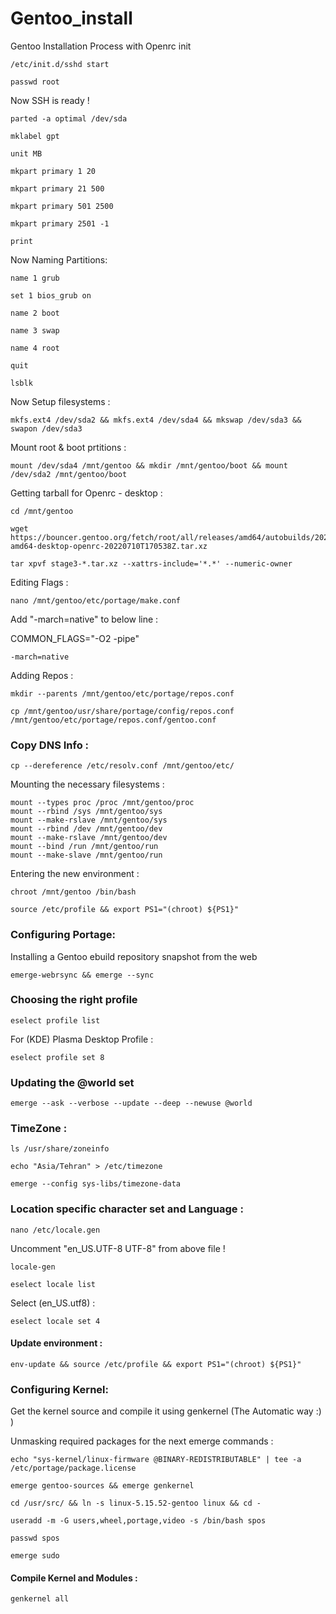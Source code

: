# Gentoo_install
Gentoo Installation Process with Openrc init

```
/etc/init.d/sshd start
```
```
passwd root
```

Now SSH is ready !

``` 
parted -a optimal /dev/sda
```
```
mklabel gpt
```
```
unit MB
```
```
mkpart primary 1 20
```
```
mkpart primary 21 500
```
```
mkpart primary 501 2500
```
```
mkpart primary 2501 -1
```
```
print
```

Now Naming Partitions:

```
name 1 grub
```
```
set 1 bios_grub on
```
```
name 2 boot
```
```
name 3 swap
```
```
name 4 root
```
```
quit
```

```
lsblk
```

Now Setup filesystems :

```
mkfs.ext4 /dev/sda2 && mkfs.ext4 /dev/sda4 && mkswap /dev/sda3 && swapon /dev/sda3
```

Mount root & boot prtitions :

```
mount /dev/sda4 /mnt/gentoo && mkdir /mnt/gentoo/boot && mount /dev/sda2 /mnt/gentoo/boot
```

Getting tarball for Openrc - desktop :

```
cd /mnt/gentoo
```
```
wget https://bouncer.gentoo.org/fetch/root/all/releases/amd64/autobuilds/20220710T170538Z/stage3-amd64-desktop-openrc-20220710T170538Z.tar.xz
```
```
tar xpvf stage3-*.tar.xz --xattrs-include='*.*' --numeric-owner
```

Editing Flags :

```
nano /mnt/gentoo/etc/portage/make.conf
```

Add "-march=native" to below line :

COMMON_FLAGS="-O2 -pipe"

```
-march=native
```
Adding Repos :

```
mkdir --parents /mnt/gentoo/etc/portage/repos.conf
```
```
cp /mnt/gentoo/usr/share/portage/config/repos.conf /mnt/gentoo/etc/portage/repos.conf/gentoo.conf
```
### Copy DNS Info :

```
cp --dereference /etc/resolv.conf /mnt/gentoo/etc/
```

Mounting the necessary filesystems :

```
mount --types proc /proc /mnt/gentoo/proc
mount --rbind /sys /mnt/gentoo/sys
mount --make-rslave /mnt/gentoo/sys
mount --rbind /dev /mnt/gentoo/dev
mount --make-rslave /mnt/gentoo/dev
mount --bind /run /mnt/gentoo/run
mount --make-slave /mnt/gentoo/run
```

Entering the new environment :

```
chroot /mnt/gentoo /bin/bash
```
```
source /etc/profile && export PS1="(chroot) ${PS1}"
```

### Configuring Portage:

Installing a Gentoo ebuild repository snapshot from the web

```
emerge-webrsync && emerge --sync
```

### Choosing the right profile

```
eselect profile list
```
For (KDE) Plasma Desktop Profile :

```
eselect profile set 8
```

### Updating the @world set

```
emerge --ask --verbose --update --deep --newuse @world
```

### TimeZone :

```
ls /usr/share/zoneinfo
```

```
echo "Asia/Tehran" > /etc/timezone
```

```
emerge --config sys-libs/timezone-data
```
### Location specific character set and Language :

```
nano /etc/locale.gen
```

Uncomment "en_US.UTF-8 UTF-8" from above file !

```
locale-gen
```

```
eselect locale list
```

Select (en_US.utf8) :

```
eselect locale set 4
```

#### Update environment :
```
env-update && source /etc/profile && export PS1="(chroot) ${PS1}"
```

### Configuring Kernel:

Get the kernel source and compile it using genkernel (The Automatic way :) )

Unmasking required packages for the next emerge commands :
```
echo "sys-kernel/linux-firmware @BINARY-REDISTRIBUTABLE" | tee -a /etc/portage/package.license
```

```
emerge gentoo-sources && emerge genkernel
```
```
cd /usr/src/ && ln -s linux-5.15.52-gentoo linux && cd -
```
```
useradd -m -G users,wheel,portage,video -s /bin/bash spos
```
```
passwd spos
```

```
emerge sudo
```

#### Compile Kernel and Modules :

```
genkernel all
```


